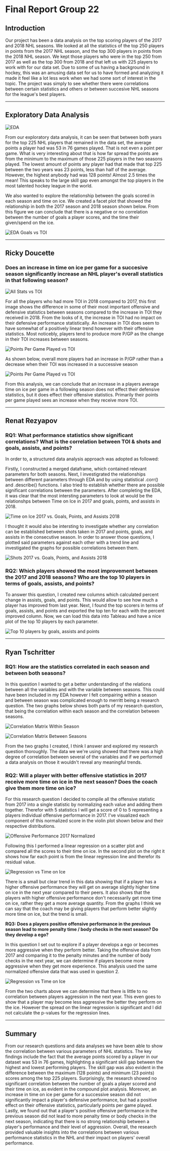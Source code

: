 # Final Report Group 22

## Introduction

Our project has been a data analysis on the top scoring players of the 2017 and 2018 NHL seasons. We looked at all the statistics of the top 250 players in points from the 2017 NHL season, and the top 300 players in points from the 2018 NHL season. We kept those players who were in the top 250 from 2017 as well as the top 300 from 2018 and that left us with 225 players to work with for our data set. Due to some of us having a background in hockey, this was an amusing data set for us to have formed and analyzing it made it feel like a lot less work when we had some sort of interest in the topic. The project was simply to see whether there were correlations between certain statistics and others or between succesive NHL seasons for the league's best players.

---

## Exploratory Data Analysis

![EDA](images/EDA_of_stats.png)

From our exploratory data analysis, it can be seen that between both years for the top 225 NHL players that remained in the data set, the average points a player had was 53 in 76 games played. That is not even a point per game. What is very interesting about that is how far spread the points are from the minimum to the maximum of those 225 players in the two seasons played. The lowest amount of points any player had that made that top 225 between the two years was 23 points, less than half of the average. However, the highest anybody had was 128 points! Almost 2.5 times the mean! This speaks to the large skill gap even amongst the top players in the most talented hockey league in the world.

We also wanted to explore the relationship between the goals scored in each season and time on ice. We created a facet plot that showed the relationship in both the 2017 season and 2018 season shown below. From this figure we can conclude that there is a negative or no correlation between the number of goals a player scores, and the time their given/spend on the ice.

![EDA Goals vs TOI](images/EDA_Goals_Scored_vs_TOI.png)

---

## **Ricky Doucette**

### Does an increase in time on ice per game for a succesive season significantly increase an NHL player's overall statistics in that following season?

![All Stats vs TOI](images/all_stats_vs_toi.png)

For all the players who had more TOI in 2018 compared to 2017, this first image shows the difference in some of their most important offensive and defensive statistics between seasons compared to the increase in TOI they received in 2018. From the looks of it, the increase in TOI had no impact on their defensive performance statistically. An increase in TOI does seem to have somewhat of a positively linear trend however with their offensive statistics. Most noticebly, players tend to produce more P/GP as the change in their TOI increases between seasons.

![Points Per Game Played vs TOI](images/P_GP_vs_TOI.png)

As shown below, overall more players had an increase in P/GP rather than a decrease when their TOI was increased in a successive season

![Points Per Game Played vs TOI](images/P_GP_With_More_TOI.png)

From this analysis, we can conclude that an increase in a players average time on ice per game in a following season does not effect their defensive statistics, but it does effect their offensive statistics. Primarily their points per game played sees an increase when they receive more TOI.

---

## **Renat Rezyapov**

### **RQ1: What performance statistics show significant correlations? What is the correlation between TOI & shots and goals, assists, and points?**

In order to, a structured data analysis approach was adopted as followed:

Firstly, I constructed a merged dataframe, which contained relevant parameters for both seasons. Next, I investigrated the relationships between different parameters through EDA and by using statistical .corr() and .describe() functions. I also tried to establish whether there are possible significant correlations between the parameters. After completing the EDA, it was clear that the most intersting parameters to look at would be the relationshps between Time on Ice in 2017 and goals, points, and assists in 2018.

![Time on Ice 2017 vs. Goals, Points, and Assists 2018](images/renat_plot1.png)

I thought it would also be intersting to investigate whether any correlation can be established between shots taken in 2017 and points, goals, and assists in the consecutive season. In order to answer those questions, I plotted said parameters against each other with a trend line and investigated the graphs for possible correlations between them.

![Shots 2017 vs. Goals, Points, and Assists 2018](images/renat_plot2.png)

### **RQ2: Which players showed the most improvement between the 2017 and 2018 seasons? Who are the top 10 players in terms of goals, assists, and points?**

To answer this question, I created new columns which calculated percent change in assists, goals, and points. This would allow to see how much a player has improved from last year. Next, I found the top scorers in terms of goals, assists, and points and exported the top ten for each with the percent improved column. Now, we can load this data into Tableau and have a nice plot of the top 10 players by each parameter.

![Top 10 players by goals, assists and points](images/renat_plot3.png)

---

## **Ryan Tschritter**

### **RQ1: How are the statistics correlated in each season and between both seasons?**

In this question I wanted to get a better understanding of the relations between all the variables and with the variable between seasons. This could have been included in my EDA however I felt compairing within a season and between season was complicated enough to merritt being a research question. The two graphs below shows both parts of my research question, that being the correlation within each season and the correlation between seasons.

![Correlation Matrix Within Season](images/Ryan_Correlation_Matrix.png)

![Correlation Matrix Between Seasons](images/Ryan_Correlation_Matrix2.png)

From the two graphs I created, I think I answer and explored my research question thoroughly. The data we we're using showed that there was a high degree of correlation between several of the variables and if we performed a data analysis on those it wouldn't reveal any meaningful trends.

### **RQ2: Will a player with better offensive statistics in 2017 receive more time on ice in the next season? Does the coach give them more time on ice?**

For this research question I decided  to compile all the offensive statistic from 2017 into a single statistic by normalizing each value and adding them together. Therefor with 5 statistics I will get a score of 0 to 5 representing a players individual offensive performance in 2017. I've visualized each component of this normalized score in the violin plot shown below and their respective distributions.

![Offensive Performance 2017 Normalized](images/Ryan_RQ2_violin.png)

Following this I performed a linear regression on a scatter plot and compared all the scores to their time on ice. In the second plot on the right it shows how far each point is from the linear regression line and therefor its residual value.

![Regression vs Time on Ice](images/Ryan_RQ2_Regression.png)

There is a small but clear trend in this data showing that if a player has a higher offensive performance they will get on average slightly higher time on ice in the next year compared to their peers. It also shows that the players with higher offensive performance don't necessarily get more time on ice, rather they get a more average quantity. From the graphs I think we can say that the coach may be giving players that perform better slightly more time on ice, but the trend is small.

**RQ3: Does a players positive offensive performance in the previous season lead to more penalty time / body checks in the next season? Do they develop a ego?**

In this question I set out to explore if a player develops a ego or becomes more aggressive when they perform better. Taking the offensive data from 2017 and comparing it to the penalty minutes and the number of body checks in the next year, we can determine if players become more aggressive when they get more experience. This analysis used the same normalized offensive data that was used in question 2.

![Regression vs Time on Ice](images/Ryan_RQ3_Regression.png)

From the two charts above we can determine that there is little to no correlation between players aggression in the next year. This even goes to show that a player may become less aggressive the better they perform on the ice. However the spread on the linear regression is significant and I did not calculate the p-values for the regression lines.

---

## Summary

From our research questions and data analyses we have been able to show the correlation between various parameters of NHL statistics. The key findings include the fact that the average points scored by a player in our dataset was 53 in 76 games, highlighting a significant skill gap between the highest and lowest performing players. The skill gap was also evident in the difference between the maximum (128 points) and minimum (23 points) scores among the top 225 players. 
Surprisingly, the research showed no significant correlation between the number of goals a player scored and their time on ice, as evident in the compound plot analysis. Moreover, an increase in time on ice per game for a successive season did not significantly impact a player's defensive performance, but had a positive effect on their offensive statistics, particularly points per game played.
Lastly, we found out that a player's positive offensive performance in the previous season did not lead to more penalty time or body checks in the next season, indicating that there is no strong relationship between a player's performance and their level of aggression.
Overall, the research provided valuable insights into the correlations between various performance statistics in the NHL and their impact on players' overall performance.

